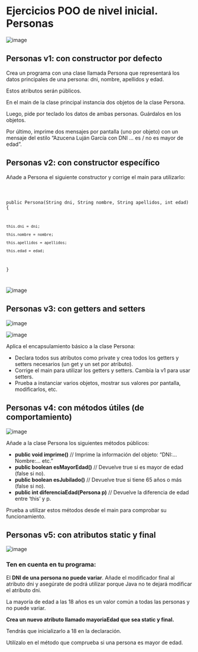 # Ejercicios POO de nivel inicial. Personas

![image](https://user-images.githubusercontent.com/91023374/198572343-bd7162b2-2420-4b7a-8760-3284a5dda01a.png)

## Personas v1: con constructor por defecto

Crea un programa con una clase llamada Persona que representará los datos principales de una persona: dni, nombre, apellidos y edad.

Estos atributos serán públicos.

En el main de la clase principal instancia dos objetos de la clase Persona. 

Luego, pide por teclado los datos de ambas personas. Guárdalos en los objetos.

Por último, imprime dos mensajes por pantalla (uno por objeto) con un mensaje del estilo “Azucena Luján García con DNI … es / no es mayor de edad”.

## Personas v2: con constructor específico

Añade a Persona el siguiente constructor y corrige el main para utilizarlo:

<code>
  
public Persona(String dni, String nombre, String apellidos, int edad) {

    this.dni = dni;
    
    this.nombre = nombre;
    
    this.apellidos = apellidos;
    
    this.edad = edad;
 
}
  
</code>


![image](https://user-images.githubusercontent.com/91023374/198569481-69609b0d-b389-46d4-a39d-b337dfb16470.png)


## Personas v3: con getters and setters

![image](https://user-images.githubusercontent.com/91023374/198569700-b627b130-b774-4abd-baaa-ad9336792c24.png)

![image](https://user-images.githubusercontent.com/91023374/200127840-12640f0e-5186-4d4d-b460-6f6c2c42b4d2.png)


Aplica el encapsulamiento básico a la clase Persona: 

- Declara todos sus atributos como private y crea todos los getters y setters necesarios (un get y un set por atributo).
- Corrige el main para utilizar los getters y setters. Cambia la v1 para usar setters.
- Prueba a instanciar varios objetos, mostrar sus valores por pantalla, modificarlos, etc.


## Personas v4: con métodos útiles (de comportamiento)

![image](https://user-images.githubusercontent.com/91023374/198569875-6ad1b100-f7dd-455d-bd4a-66a59ee2c83a.png)

Añade a la clase Persona los siguientes métodos públicos:

- **public void imprime()** // Imprime la información del objeto: “DNI:… Nombre:… etc.”
- **public boolean esMayorEdad()** // Devuelve true si es mayor de edad (false si no).
- **public boolean esJubilado()** // Devuelve true si tiene 65 años o más (false si no).
- **public int diferenciaEdad(Persona p)** // Devuelve la diferencia de edad entre ‘this’ y p.

Prueba a utilizar estos métodos desde el main para comprobar su funcionamiento.

## Personas v5: con atributos static y final

![image](https://user-images.githubusercontent.com/91023374/198570402-3dc8fc6e-ba5d-452c-a94a-1a92e8730197.png)


### Ten en cuenta en tu programa:

El **DNI de una persona no puede variar**. Añade el modificador final al atributo dni y asegúrate de podrá utilizar porque Java no te dejará modificar el atributo dni.

La mayoría de edad a las 18 años es un valor común a todas las personas y no puede variar.  


**Crea un nuevo atributo llamado mayoriaEdad que sea static y final.** 

Tendrás que inicializarlo a 18 en la declaración. 

Utilízalo en el método que comprueba si una persona es mayor de edad.




